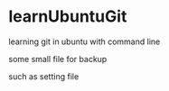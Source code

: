 # learnUbuntuGit
learning git in ubuntu with command line


some small file for backup

such as setting file 
